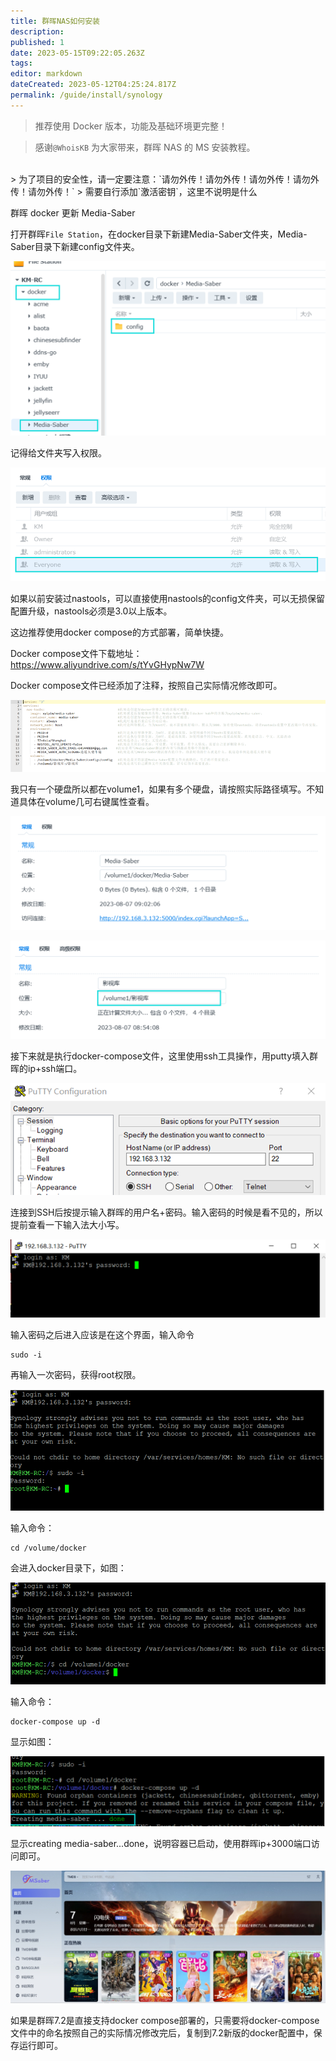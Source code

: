 ```yaml
---
title: 群晖NAS如何安装
description:
published: 1
date: 2023-05-15T09:22:05.263Z
tags:
editor: markdown
dateCreated: 2023-05-12T04:25:24.817Z
permalink: /guide/install/synology
---
```


> 推荐使用 Docker 版本，功能及基础环境更完整！

> 感谢`@WhoisKB` 为大家带来，群晖 NAS 的 MS 安装教程。

<br>
> 为了项目的安全性，请一定要注意：`请勿外传！请勿外传！请勿外传！请勿外传！请勿外传！`
> 需要自行添加`激活密钥`，这里不说明是什么
<br>

群晖 docker 更新 Media-Saber

打开群晖`File Station`，在docker目录下新建Media-Saber文件夹，Media-Saber目录下新建config文件夹。

![01.png](./synology_images/01.png)

记得给文件夹写入权限。

![02.png](./synology_images/02.png)

如果以前安装过nastools，可以直接使用nastools的config文件夹，可以无损保留配置升级，nastools必须是3.0以上版本。

这边推荐使用docker compose的方式部署，简单快捷。
 
Docker compose文件下载地址：https://www.aliyundrive.com/s/tYvGHypNw7W

Docker compose文件已经添加了注释，按照自己实际情况修改即可。

![03.png](./synology_images/03.png)

我只有一个硬盘所以都在volume1，如果有多个硬盘，请按照实际路径填写。不知道具体在volume几可右键属性查看。

![04.png](./synology_images/04.png)

![05.png](./synology_images/05.png)

接下来就是执行docker-compose文件，这里使用ssh工具操作，用putty填入群晖的ip+ssh端口。

![06.png](./synology_images/06.png)

连接到SSH后按提示输入群晖的用户名+密码。输入密码的时候是看不见的，所以提前查看一下输入法大小写。

![07.png](./synology_images/07.png)

输入密码之后进入应该是在这个界面，输入命令
```shell 
sudo -i
```

再输入一次密码，获得root权限。

![08.png](./synology_images/08.png)

输入命令：

```shell
cd /volume/docker
```

会进入docker目录下，如图：

![09.png](./synology_images/09.png)

输入命令：

```shell 
docker-compose up -d
```

显示如图：

![10.png](./synology_images/10.png)

显示creating media-saber...done，说明容器已启动，使用群晖ip+3000端口访问即可。

![11.png](./synology_images/11.png)

如果是群晖7.2是直接支持docker compose部署的，只需要将docker-compose文件中的命名按照自己的实际情况修改完后，复制到7.2新版的docker配置中，保存运行即可。
